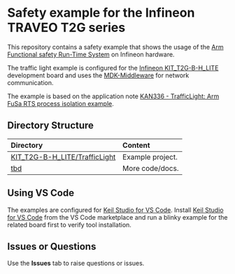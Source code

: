 # Safety example for the Infineon TRAVEO T2G series

This repository contains a safety example that shows the usage of the [Arm Functional safety Run-Time System](https://developer.arm.com/Tools%20and%20Software/Keil%20MDK/FuSa%20Run-Time%20System) on Infineon hardware.

The traffic light example is configured for the [Infineon KIT_T2G-B-H_LITE](https://www.keil.arm.com/boards/infineon-kit-t2g-b-h-lite-v1-34ab4d8/features/) development board and uses the [MDK-Middleware](https://www.keil.arm.com/packs/mdk-middleware-keil/overview/) for network communication.

The example is based on the application note [KAN336 - TrafficLight: Arm FuSa RTS process isolation example](https://developer.arm.com/documentation/kan336/latest).

## Directory Structure

Directory                                 | Content
:-----------------------------------------|:---------------------------------------------------------
[KIT_T2G-B-H_LITE/TrafficLight](./KIT_T2G-B-H_LITE/TrafficLight)              | Example project.
[tbd](./tbd)              | More code/docs.

## Using VS Code

The examples are configured for [Keil Studio for VS Code](https://www.keil.arm.com/). Install [Keil Studio for VS Code](https://marketplace.visualstudio.com/items?itemName=Arm.keil-studio-pack) from the VS Code marketplace and run a blinky example for the related board first to verify tool installation.

## Issues or Questions

Use the **Issues** tab to raise questions or issues.
